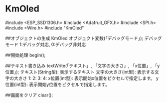 # KmOled

  #include <ESP_SSD1306.h>
  #include <Adafruit_GFX.h>
  #include <SPI.h>
  #include <Wire.h>
  #include "KmOled"

##オブジェクトの生成
  KmOled オブジェクト変数(「デバッグモード」);
    デバッグモード 1:デバッグ対応, 0:デバッグ非対応

##開始処理
  begin();

##テキスト書き込み
  textWrite(「テキスト」, 「文字の大きさ」, 「x位置」, 「y位置」);
    テキスト(String型):  表示するテキスト
    文字の大きさ(int型): 表示する文字の大きさ
      1:
      2:
      3:
      4:
    x位置(int型):        表示開始x位置をピクセルで指定します。
    y位置(int型):        表示開始y位置をピクセルで指定します。

##画面をクリア
  clear();

